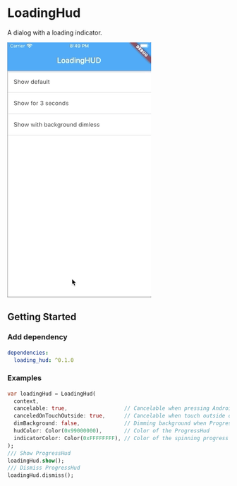 # LoadingHud

A dialog with a loading indicator.

![showcase](screenshots/screen_shot.gif)

## Getting Started

### Add dependency

```yaml
dependencies:
  loading_hud: ^0.1.0
```

### Examples

```dart
var loadingHud = LoadingHud(
  context,
  cancelable: true,                  // Cancelable when pressing Android back key
  canceledOnTouchOutside: true,      // Cancelable when touch outside of the ProgressHud
  dimBackground: false,              // Dimming background when ProgressHud is showing
  hudColor: Color(0x99000000),       // Color of the ProgressHud
  indicatorColor: Color(0xFFFFFFFF), // Color of the spinning progress indicator
);
/// Show ProgressHud
loadingHud.show();
/// Dismiss ProgressHud
loadingHud.dismiss();
```

